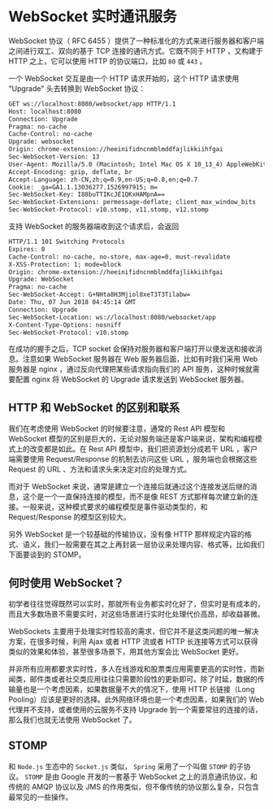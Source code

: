 # WebSocket 实时通讯服务

WebSocket 协议（ RFC 6455 ）提供了一种标准化的方式来进行服务器和客户端之间进行双工、双向的基于 TCP 连接的通讯方式。它既不同于 HTTP ，又构建于 HTTP 之上，它可以使用 HTTP 的协议端口，比如 `80` 或 `443` 。

一个 WebSocket 交互是由一个 HTTP 请求开始的，这个 HTTP 请求使用 "Upgrade" 头去转换到 WebSocket 协议：

```txt
GET ws://localhost:8080/websocket/app HTTP/1.1
Host: localhost:8080
Connection: Upgrade
Pragma: no-cache
Cache-Control: no-cache
Upgrade: websocket
Origin: chrome-extension://heeinifidncnmblmddfajlikkiihfgai
Sec-WebSocket-Version: 13
User-Agent: Mozilla/5.0 (Macintosh; Intel Mac OS X 10_13_4) AppleWebKit/537.36 (KHTML, like Gecko) Chrome/66.0.3359.181 Safari/537.36
Accept-Encoding: gzip, deflate, br
Accept-Language: zh-CN,zh;q=0.9,en-US;q=0.8,en;q=0.7
Cookie: _ga=GA1.1.13036277.1526997915; m=
Sec-WebSocket-Key: I88buTTIKcJE1QKxHAMpnA==
Sec-WebSocket-Extensions: permessage-deflate; client_max_window_bits
Sec-WebSocket-Protocol: v10.stomp, v11.stomp, v12.stomp
```

支持 WebSocket 的服务器端收到这个请求后，会返回

```txt
HTTP/1.1 101 Switching Protocols
Expires: 0
Cache-Control: no-cache, no-store, max-age=0, must-revalidate
X-XSS-Protection: 1; mode=block
Origin: chrome-extension://heeinifidncnmblmddfajlikkiihfgai
Upgrade: WebSocket
Pragma: no-cache
Sec-WebSocket-Accept: G+NHta8H3Mjiol8xeT3T3Tilabw=
Date: Thu, 07 Jun 2018 04:45:14 GMT
Connection: Upgrade
Sec-WebSocket-Location: ws://localhost:8080/websocket/app
X-Content-Type-Options: nosniff
Sec-WebSocket-Protocol: v10.stomp
```

在成功的握手之后，TCP socket 会保持对服务器和客户端打开以便发送和接收消息。注意如果 WebSocket 服务器在 Web 服务器后面，比如有时我们采用 Web 服务器是 nginx ，通过反向代理把某些请求指向我们的 API 服务，这种时候就需要配置 nginx 将 WebSocket 的 Upgrade 请求发送到 WebSocket 服务器。

## HTTP 和 WebSocket 的区别和联系

我们在考虑使用 WebSocket 的时候要注意，通常的 Rest API 模型和 WebSocket 模型的区别是巨大的，无论对服务端还是客户端来说，架构和编程模式上的改变都是如此。在 Rest API 模型中，我们把资源划分成若干 URL ，客户端需要使用 Request/Response 的机制去访问这些 URL ，服务端也会根据这些 Request 的 URL 、方法和请求头来决定对应的处理方式。

而对于 WebSocket 来说，通常是建立一个连接后就通过这个连接发送后继的消息，这个是一个一直保持连接的模型，而不是像 REST 方式那样每次建立新的连接。一般来说，这种模式要求的编程模型是事件驱动类型的，和 Request/Response 的模型区别较大。

另外 WebSocket 是一个较基础的传输协议，没有像 HTTP 那样规定内容的格式、语义，我们一般需要在其之上再封装一层协议来处理内容、格式等，比如我们下面要谈到的 STOMP。

## 何时使用 WebSocket？

初学者往往觉得既然可以实时，那就所有业务都实时化好了，但实时是有成本的，而且大多数场景不需要实时，对这些场景进行实时化处理代价高昂，却收益甚微。

WebSockets 主要用于处理实时性较高的需求，但它并不是这类问题的唯一解决方案，在很多时候，利用 Ajax 或者 HTTP 流或者 HTTP 长连接等方式可以获得类似的效果和体验，甚至很多场景下，用其他方案会比 WebSocket 更好。

并非所有应用都要求实时性，多人在线游戏和股票类应用需要更高的实时性，而新闻类，邮件类或者社交类应用往往只需要阶段性的更新即可。除了时延，数据的传输量也是一个考虑因素，如果数据量不大的情况下，使用 HTTP 长链接（Long Pooling）应该是更好的选择。此外网络环境也是一个考虑因素，如果我们的 Web 代理并不支持，或者使用的云服务不支持 Upgrade 到一个需要常驻的连接的话，那么我们也就无法使用 WebSocket 了。

## STOMP

和 `Node.js` 生态中的 `Socket.js` 类似， `Spring` 采用了一个叫做 `STOMP` 的子协议。 `STOMP` 是由 Google 开发的一套基于 WebSocket 之上的消息通讯协议，和传统的 AMQP 协议以及 JMS 的作用类似，但不像传统的协议那么复杂，只包含最常见的一些操作。
